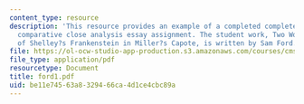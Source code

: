 ```yaml
---
content_type: resource
description: 'This resource provides an example of a completed completed ten-page
  comparative close analysis essay assignment. The student work, Two Worlds: Aspects
  of Shelley?s Frankenstein in Miller?s Capote, is written by Sam Ford.'
file: https://ol-ocw-studio-app-production.s3.amazonaws.com/courses/cms-796-major-media-texts-fall-2006/be11e74563a8329466ca4d1ce4cbc89a_ford1.pdf
file_type: application/pdf
resourcetype: Document
title: ford1.pdf
uid: be11e745-63a8-3294-66ca-4d1ce4cbc89a
---
```

